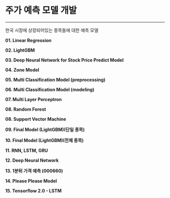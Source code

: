 # 주가 예측 모델 개발
---

한국 시장에 상장되어있는 종목들에 대한 예측 모델

**01. Linear Regression**

**02. LightGBM**

**03. Deep Neural Network for Stock Price Predict Model**

**04. Zone Model**

**05. Multi Classification Model (preprocessing)**

**06. Multi Classification Model (modeling)**

**07. Multi Layer Perceptron**

**08. Random Forest**

**08. Support Vector Machine**

**09. Final Model (LightGBM)(단일 종목)**

**10. Final Model (LightGBM)(전체 종목)**

**11. RNN, LSTM, GRU**

**12. Deep Neural Network**

**13. 1분뒤 가격 예측 (000660)**

**14. Please Please Model**

**15. Tensorflow 2.0 - LSTM**

